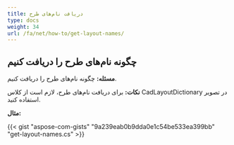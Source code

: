 ```yaml
---
title: دریافت نام‌های طرح
type: docs
weight: 34
url: /fa/net/how-to/get-layout-names/
---
```


## **چگونه نام‌های طرح را دریافت کنیم**

**مسئله:** چگونه نام‌های طرح را دریافت کنیم.

**نکات:** برای دریافت نام‌های طرح، لازم است از کلاس CadLayoutDictionary در تصویر استفاده کنید.

**مثال:**

{{< gist "aspose-com-gists" "9a239eab0b9dda0e1c54be533ea399bb" "get-layout-names.cs" >}}
